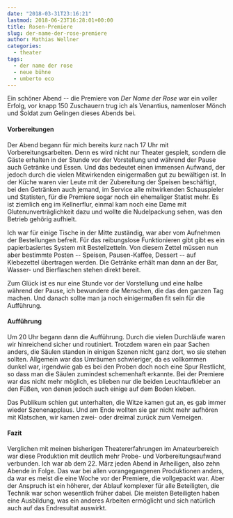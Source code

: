 ```yaml
---
date: "2018-03-31T23:16:21"
lastmod: 2018-06-23T16:28:01+00:00
title: Rosen-Premiere
slug: der-name-der-rose-premiere
author: Mathias Wellner
categories:
  - theater
tags:
  - der name der rose
  - neue bühne
  - umberto eco
---
```

Ein schöner Abend -- die Premiere von _Der Name der Rose_ war ein voller Erfolg, vor knapp 150 Zuschauern trug ich als Venantius, namenloser Mönch und Soldat zum Gelingen dieses Abends bei. 

<!--more-->

#### Vorbereitungen

Der Abend begann für mich bereits kurz nach 17 Uhr mit Vorbereitungsarbeiten. Denn es wird nicht nur Theater gespielt, sondern die Gäste erhalten in der Stunde vor der Vorstellung und während der Pause auch Getränke und Essen. Und das bedeutet einen immensen Aufwand, der jedoch durch die vielen Mitwirkenden einigermaßen gut zu bewältigen ist. In der Küche waren vier Leute mit der Zubereitung der Speisen beschäftigt, bei den Getränken auch jemand, im Service alle mitwirkenden Schauspieler und Statisten, für die Premiere sogar noch ein ehemaliger Statist mehr. Es ist ziemlich eng im Kellnerflur, einmal kam noch eine Dame mit Glutenunverträglichkeit dazu und wollte die Nudelpackung sehen, was den Betrieb gehörig aufhielt.

Ich war für einige Tische in der Mitte zuständig, war aber vom Aufnehmen der Bestellungen befreit. Für das reibungslose Funktionieren gibt gibt es ein papierbasiertes System mit Bestellzetteln. Von diesem Zettel müssen nun aber bestimmte Posten -- Speisen, Pausen-Kaffee, Dessert -- auf Klebezettel übertragen werden. Die Getränke erhält man dann an der Bar, Wasser- und Bierflaschen stehen direkt bereit. 

Zum Glück ist es nur eine Stunde vor der Vorstellung und eine halbe während der Pause, ich bewundere die Menschen, die das den ganzen Tag machen. Und danach sollte man ja noch einigermaßen fit sein für die Aufführung. 

#### Aufführung

Um 20 Uhr begann dann die Aufführung. Durch die vielen Durchläufe waren wir hinreichend sicher und routiniert. Trotzdem waren ein paar Sachen anders, die Säulen standen in einigen Szenen nicht ganz dort, wo sie stehen sollten. Allgemein war das Umräumen schwieriger, da es vollkommen dunkel war, irgendwie gab es bei den Proben doch noch eine Spur Restlicht, so dass man die Säulen zumindest schemenhaft erkannte. Bei der Premiere war das nicht mehr möglich, es blieben nur die beiden Leuchtaufkleber an den Füßen, von denen jedoch auch einige auf dem Boden kleben. 

Das Publikum schien gut unterhalten, die Witze kamen gut an, es gab immer wieder Szenenapplaus. Und am Ende wollten sie gar nicht mehr aufhören mit Klatschen, wir kamen zwei- oder dreimal zurück zum Verneigen. 

#### Fazit

Verglichen mit meinen bisherigen Theatererfahrungen im Amateurbereich war diese Produktion mit deutlich mehr Probe- und Vorbereitungsaufwand verbunden. Ich war ab dem 22. März jeden Abend in Arheiligen, also zehn Abende in Folge. Das war bei allen vorangegangenen Produktionen anders, da war es meist die eine Woche vor der Premiere, die vollgepackt war. Aber der Anspruch ist ein höherer, der Ablauf komplexer für alle Beteiligten, die Technik war schon wesentlich früher dabei. Die meisten Beteiligten haben eine Ausbildung, was ein anderes Arbeiten ermöglicht und sich natürlich auch auf das Endresultat auswirkt. 
